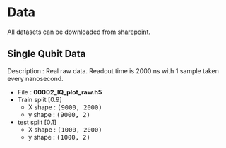 # Data

All datasets can be downloaded from [sharepoint](https://urldefense.proofpoint.com/v2/url?u=https-3A__purdue0-2Dmy.sharepoint.com_-3Af-3A_g_personal_oyesilyu-5Fpurdue-5Fedu_EuhbLM-2DwFApNiX9Mh5ZMeIEBG3dGqSIPgwN21j5S30nxvQ-3Fe-3DCDc3Xi&d=DwMFAg&c=gRgGjJ3BkIsb5y6s49QqsA&r=3tXuppM5Ux2UBnxU0DCrdSagIS9IpvGOlIFtsYfyWuc&m=5R-PzD5Udxkr2BBA9AYXREVhYselyKDYk_-1g6QMka_dPV3VTCVJe4id5PFOgpLq&s=fUu9yFLybrPN_AYcDhfBiQoXf5RlOAwbo6DmsD3CiqU&e=).

## Single Qubit Data

Description :
Real raw data. Readout time is 2000 ns with 1 sample taken every nanosecond.

* File : **00002_IQ_plot_raw.h5**
* Train split [0.9]
  * X shape : <tt>(9000, 2000)</tt>
  * y shape : <tt>(9000, 2)</tt>
* test split [0.1]
  * X shape : <tt>(1000, 2000)</tt>
  * y shape : <tt>(1000, 2)</tt>

